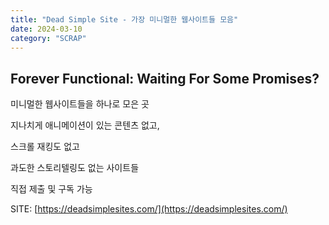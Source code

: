 ```yaml
---
title: "Dead Simple Site - 가장 미니멀한 웹사이트들 모음"
date: 2024-03-10
category: "SCRAP"
---
```


## Forever Functional: Waiting For Some Promises?

미니멀한 웹사이트들을 하나로 모은 곳

지나치게 애니메이션이 있는 콘텐츠 없고,

스크롤 재킹도 없고

과도한 스토리텔링도 없는 사이트들

직접 제출 및 구독 가능

SITE: [https://deadsimplesites.com/](https://deadsimplesites.com/)
